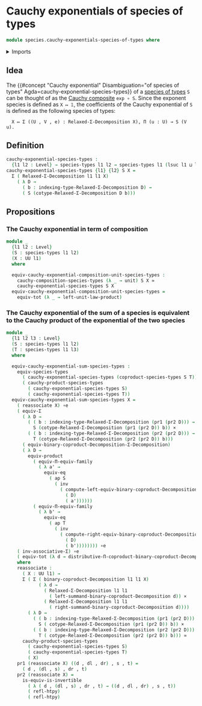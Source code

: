 # Cauchy exponentials of species of types

```agda
module species.cauchy-exponentials-species-of-types where
```

<details><summary>Imports</summary>

```agda
open import foundation.action-on-identifications-functions
open import foundation.arithmetic-law-coproduct-and-sigma-decompositions
open import foundation.cartesian-product-types
open import foundation.coproduct-decompositions
open import foundation.dependent-binomial-theorem
open import foundation.dependent-pair-types
open import foundation.equivalences
open import foundation.functoriality-cartesian-product-types
open import foundation.functoriality-dependent-function-types
open import foundation.functoriality-dependent-pair-types
open import foundation.homotopies
open import foundation.identity-types
open import foundation.relaxed-sigma-decompositions
open import foundation.type-arithmetic-cartesian-product-types
open import foundation.type-arithmetic-dependent-pair-types
open import foundation.type-arithmetic-unit-type
open import foundation.unit-type
open import foundation.univalence
open import foundation.universe-levels

open import species.cauchy-composition-species-of-types
open import species.cauchy-products-species-of-types
open import species.coproducts-species-of-types
open import species.equivalences-species-of-types
open import species.species-of-types
```

</details>

## Idea

The
{{#concept "Cauchy exponential" Disambiguation="of species of types" Agda=cauchy-exponential-species-types}}
of a [species of types](species.species-of-types.md) `S` can be thought of as
the [Cauchy composite](species.cauchy-composition-species-of-types.md)
`exp ∘ S`. Since the exponent species is defined as `X ↦ 𝟙`, the coefficients of
the Cauchy exponential of `S` is defined as the following species of types:

```text
  X ↦ Σ ((U , V , e) : Relaxed-Σ-Decomposition X), Π (u : U) → S (V u).
```

## Definition

```agda
cauchy-exponential-species-types :
  {l1 l2 : Level} → species-types l1 l2 → species-types l1 (lsuc l1 ⊔ l2)
cauchy-exponential-species-types {l1} {l2} S X =
  Σ ( Relaxed-Σ-Decomposition l1 l1 X)
    ( λ D →
      ( b : indexing-type-Relaxed-Σ-Decomposition D) →
      ( S (cotype-Relaxed-Σ-Decomposition D b)))
```

## Propositions

### The Cauchy exponential in term of composition

```agda
module _
  {l1 l2 : Level}
  (S : species-types l1 l2)
  (X : UU l1)
  where

  equiv-cauchy-exponential-composition-unit-species-types :
    cauchy-composition-species-types (λ _ → unit) S X ≃
    cauchy-exponential-species-types S X
  equiv-cauchy-exponential-composition-unit-species-types =
    equiv-tot (λ _ → left-unit-law-product)
```

### The Cauchy exponential of the sum of a species is equivalent to the Cauchy product of the exponential of the two species

```agda
module _
  {l1 l2 l3 : Level}
  (S : species-types l1 l2)
  (T : species-types l1 l3)
  where

  equiv-cauchy-exponential-sum-species-types :
    equiv-species-types
      ( cauchy-exponential-species-types (coproduct-species-types S T))
      ( cauchy-product-species-types
        ( cauchy-exponential-species-types S)
        ( cauchy-exponential-species-types T))
  equiv-cauchy-exponential-sum-species-types X =
    ( reassociate X) ∘e
    ( equiv-Σ
      ( λ D →
        ( ( b : indexing-type-Relaxed-Σ-Decomposition (pr1 (pr2 D))) →
          S (cotype-Relaxed-Σ-Decomposition (pr1 (pr2 D)) b)) ×
        ( ( b : indexing-type-Relaxed-Σ-Decomposition (pr2 (pr2 D))) →
          T (cotype-Relaxed-Σ-Decomposition (pr2 (pr2 D)) b)))
      ( equiv-binary-coproduct-Decomposition-Σ-Decomposition)
      ( λ D →
        equiv-product
          ( equiv-Π-equiv-family
            ( λ a' →
              equiv-eq
                ( ap S
                  ( inv
                    ( compute-left-equiv-binary-coproduct-Decomposition-Σ-Decomposition
                      ( D)
                      ( a'))))))
          ( equiv-Π-equiv-family
            ( λ b' →
              equiv-eq
                ( ap T
                  ( inv
                    ( compute-right-equiv-binary-coproduct-Decomposition-Σ-Decomposition
                      ( D)
                      ( b')))))))) ∘e
    ( inv-associative-Σ) ∘e
    ( equiv-tot (λ d → distributive-Π-coproduct-binary-coproduct-Decomposition))
    where
    reassociate :
      ( X : UU l1) →
      Σ ( Σ ( binary-coproduct-Decomposition l1 l1 X)
            ( λ d →
              ( Relaxed-Σ-Decomposition l1 l1
                ( left-summand-binary-coproduct-Decomposition d)) ×
              ( Relaxed-Σ-Decomposition l1 l1
                ( right-summand-binary-coproduct-Decomposition d))))
        ( λ D →
          ( ( b : indexing-type-Relaxed-Σ-Decomposition (pr1 (pr2 D))) →
            S ( cotype-Relaxed-Σ-Decomposition (pr1 (pr2 D)) b)) ×
          ( ( b : indexing-type-Relaxed-Σ-Decomposition (pr2 (pr2 D))) →
            T ( cotype-Relaxed-Σ-Decomposition (pr2 (pr2 D)) b))) ≃
      cauchy-product-species-types
        ( cauchy-exponential-species-types S)
        ( cauchy-exponential-species-types T)
        ( X)
    pr1 (reassociate X) ((d , dl , dr) , s , t) =
      ( d , (dl , s) , dr , t)
    pr2 (reassociate X) =
      is-equiv-is-invertible
        ( λ ( d , (dl , s) , dr , t) → ((d , dl , dr) , s , t))
        ( refl-htpy)
        ( refl-htpy)
```
